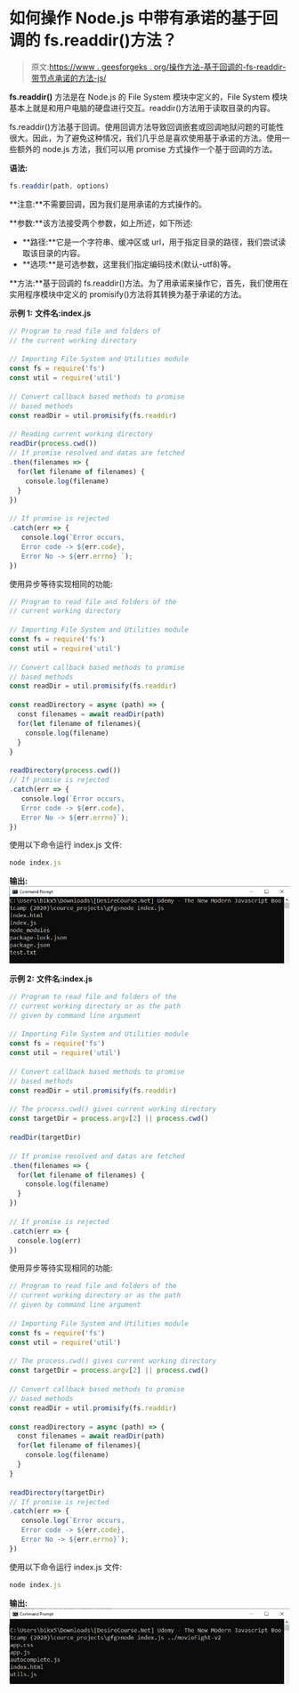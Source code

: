 # 如何操作 Node.js 中带有承诺的基于回调的 fs.readdir()方法？

> 原文:[https://www . geesforgeks . org/操作方法-基于回调的-fs-readdir-带节点承诺的方法-js/](https://www.geeksforgeeks.org/how-to-operate-callback-based-fs-readdir-method-with-promises-in-node-js/)

**fs.readdir()** 方法是在 Node.js 的 File System 模块中定义的，File System 模块基本上就是和用户电脑的硬盘进行交互。readdir()方法用于读取目录的内容。

fs.readdir()方法基于回调。使用回调方法导致回调嵌套或回调地狱问题的可能性很大。因此，为了避免这种情况，我们几乎总是喜欢使用基于承诺的方法。使用一些额外的 node.js 方法，我们可以用 promise 方式操作一个基于回调的方法。

**语法:**

```js
fs.readdir(path, options)
```

**注意:**不需要回调，因为我们是用承诺的方式操作的。

**参数:**该方法接受两个参数，如上所述，如下所述:

*   **路径:**它是一个字符串、缓冲区或 url，用于指定目录的路径，我们尝试读取该目录的内容。
*   **选项:**是可选参数，这里我们指定编码技术(默认-utf8)等。

**方法:**基于回调的 fs.readdir()方法。为了用承诺来操作它，首先，我们使用在实用程序模块中定义的 promisify()方法将其转换为基于承诺的方法。

**示例 1:** **文件名:index.js**

```js
// Program to read file and folders of 
// the current working directory

// Importing File System and Utilities module
const fs = require('fs')
const util = require('util')

// Convert callback based methods to promise
// based methods
const readDir = util.promisify(fs.readdir)

// Reading current working directory
readDir(process.cwd())
// If promise resolved and datas are fetched
.then(filenames => {
  for(let filename of filenames) {
    console.log(filename)
  }
})

// If promise is rejected
.catch(err => {
   console.log(`Error occurs, 
   Error code -> ${err.code},
   Error No -> ${err.errno} `);
})
```

使用异步等待实现相同的功能:

```js
// Program to read file and folders of the
// current working directory

// Importing File System and Utilities module
const fs = require('fs')
const util = require('util')

// Convert callback based methods to promise
// based methods
const readDir = util.promisify(fs.readdir)

const readDirectory = async (path) => {
  const filenames = await readDir(path)
  for(let filename of filenames){
    console.log(filename)
  }
}

readDirectory(process.cwd())
// If promise is rejected
.catch(err => {
   console.log(`Error occurs, 
   Error code -> ${err.code},
   Error No -> ${err.errno}`);
})
```

使用以下命令运行 index.js 文件:

```js
node index.js
```

**输出:**
![](img/cda1222e62d1bbb33ea74093964d3459.png)

**示例 2:** **文件名:index.js**

```js
// Program to read file and folders of the
// current working directory or as the path
// given by command line argument

// Importing File System and Utilities module
const fs = require('fs')
const util = require('util')

// Convert callback based methods to promise
// based methods
const readDir = util.promisify(fs.readdir)

// The process.cwd() gives current working directory
const targetDir = process.argv[2] || process.cwd()

readDir(targetDir)

// If promise resolved and datas are fetched
.then(filenames => {
  for(let filename of filenames) {
    console.log(filename)
  }
})

// If promise is rejected
.catch(err => {
  console.log(err)
})
```

使用异步等待实现相同的功能:

```js
// Program to read file and folders of the 
// current working directory or as the path
// given by command line argument

// Importing File System and Utilities module
const fs = require('fs')
const util = require('util')

// The process.cwd() gives current working directory
const targetDir = process.argv[2] || process.cwd()

// Convert callback based methods to promise
// based methods
const readDir = util.promisify(fs.readdir)

const readDirectory = async (path) => {
  const filenames = await readDir(path)
  for(let filename of filenames){
    console.log(filename)
  }
}

readDirectory(targetDir)
// If promise is rejected
.catch(err => {
   console.log(`Error occurs, 
   Error code -> ${err.code},
   Error No -> ${err.errno}`);
})
```

使用以下命令运行 index.js 文件:

```js
node index.js
```

**输出:**
![](img/25c9c605c811927967d6abef1b0b2c28.png)